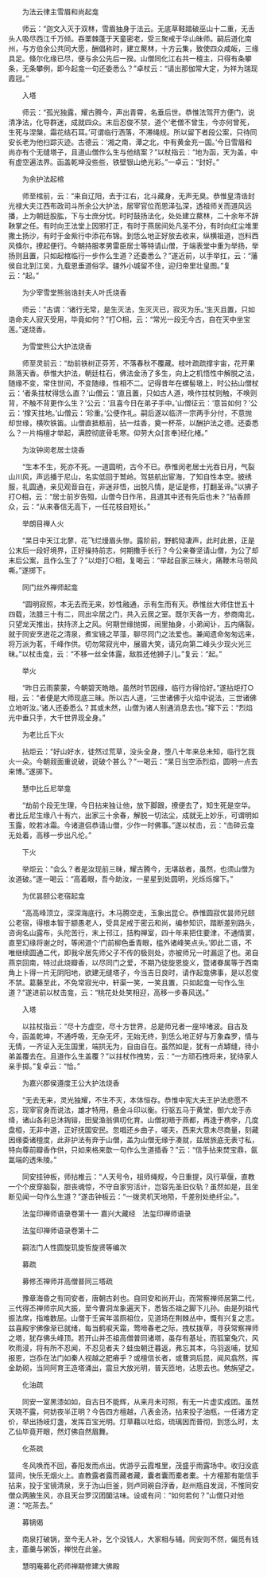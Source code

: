 <!-- { "loadSidebar": true } -->
　　为法云律主雪眉和尚起龛

　　师云：“迦文入灭于双林，雪眉抽身于法云。无底草鞋踏破巫山十二重，无舌头人吸尽西江千万倾。吞栗棘蓬于天童密老，受三聚戒于华山昧师。嗣后道化南州，与方伯余公共同大愿，酬倡称时，建立藂林，十方云集，致使四众咸皈，三缘具足。倏尔化缘已尽，便与余公先后一揆。山僧同化江右共一檀主，只得有条攀条，无条攀例，即今起龛一句还委悉么？”卓杖云：“请出那伽常大定，为祥为瑞现霞冠。”

　　入塔

　　师云：“孤光独露，耀古腾今，声出青霄，名垂后世。恭惟法驾开方便门，说清净法，化导群迷，成就四众。末后忍俊不禁，道个‘老僧不曾生，今亦何曾死，生死与涅槃，霜花结石耳。’可谓临行洒落，不滞绳规。所以留下者段公案，只待同安长老为他扫踪灭迹。古德云：‘湘之南，潭之北，中有黄金充一国。’今日雪眉和尚亦有个无缝塔子，且道山僧作么生与他结案？”以杖指云：“地为函，天为盖，中有虚空遍法界。函盖乾坤没些些，铁壁银山绝光彩。”一卓云：“封好。”

　　为余护法起棺

　　师至棺前，云：“来自辽阳，去于江右，北斗藏身，无声无臭。恭惟皇清诰封光禄大夫江西布政司斗所余公大护法，居宰官位而恩泽弘深，透祖师关而道风远播，上为朝廷股肱，下与士庶分忧。时时鼓扬法化，处处建立藂林，二十余年不辞鞅掌之任。有时向王法堂上因邪打正，有时于燕居间处凡圣不分，有时向红尘堆里撒土扬沙，有时于金紫行中添花布锦。到恁么地正好放去收来，纵横祖道，岂料西风倏尔，撩起便行。今朝持服孝男雷臣居士等特请山僧，于端表堂中重为举扬，举扬则且置，只如起棺临行一步作么生道？还委悉么？”遂近前，以手举扛，云：“藩侯自北到江吴，九载恩垂道俗孚。疆外小城留不住，迎归帝里壮皇图。”复云：“起。”

　　为少宰雪堂熊翁诰封夫人叶氏烧香

　　师云：“古谓：‘诸行无常，是生灭法，生灭灭已，寂灭为乐。’生灭且置，只如诰命夫人寂灭受用，毕竟如何？”打○相，云：“常光一段无今古，自在天中坐宝莲。”遂烧香。

　　为雪堂熊公大护法烧香

　　师至灵前云：“劫前铁树正芬芳，不落春秋不覆藏。枝叶疏疏撑宇宙，花开果熟落天香。恭惟大护法，朝廷柱石，佛法金汤了多生，向上之机悟性中解脱之法，随缘不变，常住世间，不变随缘，性相不二。记得昔年在螺髻墩上，时公拈山僧杖云：‘者条拄杖得恁么直？’山僧云：‘直且置，只如古人道，唤作拄杖则触，不唤则背，不触不背更作么生？’公云：‘且喜今日在弟子手中。’山僧征云：‘意旨如何？’公云：‘撑天拄地。’山僧云：‘珍重。’公便作礼。嗣后遂以临济一宗两手分付，不意抛却世缘，横吹铁笛。山僧直抵柩前，拈一炷香，奠一杯茶，以酬护法之德。还委悉么？一片栴檀才举起，满腔彻底骨毛寒。仰劳大众[言奉]经化楮。”

　　为汝钟闵老居士烧香

　　“生本不生，死亦不死。一道圆明，古今不已。恭惟闵老居士光吞日月，气裂山川风，声远播于尼山，名实低回于鹫岭。驾慈航出宦海，了知自性本空。披绣服，礼圆通，亲见观音自在，非迷非悟，出脱凡情，是证是修，打翻圣谛。”以拂子打○相，云：“居士前岁告殂，山僧今日作吊，且道其中还有先后也未？”拈香顾众，云：“从来春信无高下，一任花枝自短长。”

　　举朗目禅人火

　　“杲日中天江北蓼，花飞烂熳眉头惨。露阶前，野鹤恸凄声，此时此景，正是公末后一段好境界，正好操持前志，何期撒手长行？今公亲眷坚请山僧，为公了却末后公案，且作么生了？”以炬打○相，复喝云：“举起自家三昧火，痛鞭木马带风嘶。”遂掷下。

　　同门丝外禅师起龛

　　“圆明寂照，本无去而无来，妙性融通，示有生而有灭。恭惟丝大师住世五十四载，法腊三十有二，同出伞居之门，共入云居之室。既尔天各一方，参商南北，只望龙天推出，扶持济上之风。何期世缘抛掷，闹里抽身，小弟闻讣，五内痛裂。就于同安烹迸花之清泉，煮宝镜之苹藻，聊尽同门之法爱也。兼闻遗命匆匆远来，将万派为茗，千峰作供。切勿常寂光中，展眉大笑，请兄向第二峰头少现火光三昧。”以杖击龛，云：“不移一丝全体露，敌胜还他狮子儿。”复云：“起。”

　　举火

　　“昨日云雨蒙蒙，今朝碧天皓皓。虽然时节因缘，临行方得恰好。”遂拈炬打○相，云：“者便是大师现底三昧。所以古人道，‘三世诸佛于火焰中说法，三世诸佛立地听汝。’诸人还委悉么？其或未然，山僧为诸人别通消息去也。”撺下云：“烈焰光中垂只手，大千世界现全身。”

　　为老比丘下火

　　拈炬云：“好山好水，徒然过荒草，没头全身，堕八十年来总未知，临行乞我火一朵。今朝觌面重说破，说破个甚么？”一喝云：“杲日当空添烈焰，圆明一点去来博。”遂掷下。

　　慧中比丘尼举龛

　　“劫前个段无生理，今日拈来独让他，放下脚跟，撩便去了，知生死是空华。者比丘尼生缘八十有六，出家三十余春，解脱一切法尘，成就无上妙乐，可谓明如玉露，皎若冰霜。今诸道侣恭请山僧，少作一时佛事。”遂以杖击，云：“击碎云龛无处着，高移一步出凡伦。”

　　下火

　　举炬云：“会么？者是汝现前三昧，耀古腾今，无堪敌者，虽然，也须山僧为汝道破。”遂一喝云：“高着眼，吾今助汝，一星星到处圆明，光烁烁撺下。”

　　为优昙颐公老宿起龛

　　“高高峰顶立，深深海底行。木马腾空走，玉象出昆仑。恭惟圆寂优昙师兄颐公老宿，得根本智于颛愚老人，受具足戒于密云和尚，编参知识，踏断差别路头，咨询名山露布，头陀苦行，末上邗江，拮构禅室，四十年来把住要津，不通情窦，直至幻缘将谢之时，等闲道个‘门前柳色垂青眼，槛外诸峰笑点头。’即此二语，不唯继续圆通二代，即我伞居先师父子不传的极则处，亦被师兄一时漏逗了也。弟自燕京回南，特过此烧瓣香，以尽同门之爱，不期乃徒旋恩旋义，暨诸眷属等于西南角上卜得一片无阴阳地，欲建无缝塔子，今当吉日良时，请作起龛佛事，是以忍俊不禁。葛藤至此，不免常寂光中，轩渠一笑，一笑且置，只如起龛一句作么生道？”遂进前以杖击龛，云：“桃花处处笑相迎，高移一步春风送。”

　　入塔

　　以拄杖指云：“尽十方虚空，尽十方世界，总是师兄者一座埣堵波。自古及今，函盖乾坤，不通呼吸，无杂无坏，无始无终，到恁么地正好与万象森罗，情与无情，一齐证入无生国里，端拱无为，自由自在。虽然如是，犹有一点罅缝，待小弟盖覆去在。且道作么生盖覆？”以拄杖作拽势，云：“一方顽石拽将来，犹待家人亲手掷。”复卓云：“恰。”

　　为嘉兴郡侯遵度王公大护法烧香

　　“无去无来，灵光独耀，不生不灭，本体恒存。恭惟中宪大夫王护法悲愿不忘，现宰官身而说法，雄才特用，悬金斗印以衡。行驱五马于黄堂，御六龙于赤绛，诸山各刹总沐鋾镕，田叟渔翁俱叨化育。山僧初晤于燕都，再逢于槜李，几度盘桓，无非中道，正好抚国安民。忽唱还乡曲子，嗟夫，西来大意未尽商量，刻藏因缘委诸檀度，此非护法有弃于山僧，盖为山僧无缘于凑就，兹居旅底无表寸私，特向尊前瓣香作供，只如来格来歆一句作么生道插香？”云：“信手拈来焚宝鼎，氤氲端的透朱陵。”

　　同安挂钟板，师拈椎云：“人天号令，祖师绳规，今日重提，风行草偃，直教一个个皮穿脑裂，胆丧魂惊，不守自家穷活计，岂容先圣旧仪轨？虽然如是，且坐断见闻一句作么生道？”遂击钟板云：“一拨灵机天地陨，千差别处绝纤尘。”。

　　法玺印禅师语录卷第十一
嘉兴大藏经　法玺印禅师语录


　　法玺印禅师语录卷第十二

　　嗣法门人性圆旋玑旋哲旋贤等编次

　　募疏

　　募修丕禅师并高僧普同三塔疏

　　豫章海昏之有同安者，唐朝古刹也。自同安和尚开山，而常察禅师居第二代，三代得丕禅师宗风大振，至今曹洞龙象遍天下，悉皆丕祖之脚下儿孙。由是列祖代振法席，指难数屈。山僧于壬寅年滥厕祖位，见道场在荆棘丛中，慨有兴复之志。兹喜殿宇佛像渐已就绪，每当鹤唳天霜，莺啼春老之际，拽杖拨草，寻获常察禅师之塔，犹存佛头峰顶。若开山并丕祖高僧普同诸塔，虽存有基址，而狐窠兔穴，风吹雨浸，将有所不忍闻，不忍见者夫？蛙虫朝迁暮返，弗忘其本，乌羽返哺，犹知报恩，岂忝在法门如秦人视越之肥瘠乎？或檀信长者，或曹洞后昆，闻风翕然，挥金助砌，当同阿育王造塔涌出，震旦大放光明，普天匝地，沾恩去也。勉旃望之。

　　化油疏

　　同安一室黑漆如如，自古日不能辉，从来月未可照，有无一片虚实成团。虽然天晓不露，何妨夜半正明？今告四方檀越，八表金汤，拈来投子油瓶，一任诸方定价，举出扬岐灯盏，发挥百宝光明。灯草藉以吐焰，琉璃因而普彻，到恁么时，太乙仙毕竟开眼，然灯佛自然眉舞。

　　化茶疏

　　冬风唤而不回，春阳发而点出。优游乎云霞堆里，茂盛乎雨露场中。收归没底篮间，快乐无烟火上。直教露者露而藏者藏，囊者囊而橐者橐。十方檀那有能信手拈来，投于宝镜清泉，烹于沩山巨釜，则卢同碗自浮香，赵州瓶自发润，不惟同安僧众两腋生风，亦且天台罗汉团圞沽味。设或有问：“如何若何？”山僧只对他道：“吃茶去。”

　　募锅偈

　　南泉打破锅，至今无人补，乞个没钱人，大家相与辅。同安则不然，偏觅有钱主，齑羹与粥饭，禅悦在此釜。

　　慧明庵募化药师禅期修建大佛殿

